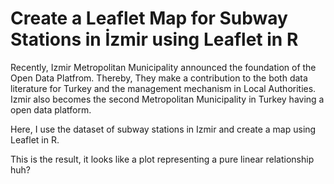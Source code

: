 # Create a Leaflet Map for Subway Stations in İzmir using Leaflet in R

Recently, Izmir Metropolitan Municipality announced the foundation of the Open Data Platfrom. Thereby, They make a contribution to the both data literature for Turkey and the management mechanism in Local Authorities. Izmir also becomes the second Metropolitan Municipality in Turkey having a open data platform. 

Here, I use the dataset of subway stations in Izmir and create a map using Leaflet in R. 

This is the result, it looks like a plot representing a pure linear relationship huh?



